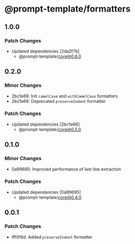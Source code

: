 # @prompt-template/formatters

## 1.0.0

### Patch Changes

- Updated dependencies [2da2f7b]
  - @prompt-template/core@0.6.0

## 0.2.0

### Minor Changes

- 2bc1e66: Init `camelCase` and `withCamelCase` formatters
- 2bc1e66: Deprecated `preserveIndent` formatter

### Patch Changes

- Updated dependencies [2bc1e66]
  - @prompt-template/core@0.5.0

## 0.1.0

### Minor Changes

- 0a99695: Improved performance of last line extraction

### Patch Changes

- Updated dependencies [0a99695]
  - @prompt-template/core@0.4.0

## 0.0.1

### Patch Changes

- fff0f9d: Added `preserveIndent` formatter
